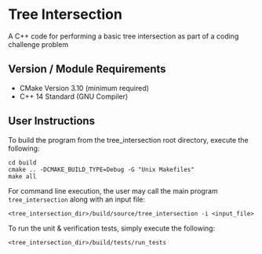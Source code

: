 # Tree Intersection

A C++ code for performing a basic tree intersection as part of a coding challenge problem

Version / Module Requirements
-----------------------------
- CMake Version 3.10 (minimum required)
- C++ 14 Standard (GNU Compiler)

User Instructions
------------------
To build the program from the tree_intersection root directory, execute the following:
```
cd build
cmake .. -DCMAKE_BUILD_TYPE=Debug -G "Unix Makefiles"
make all
```

For command line execution, the user may call the main program `tree_intersection` along with an input file:
```
<tree_intersection_dir>/build/source/tree_intersection -i <input_file>
```

To run the unit & verification tests, simply execute the following:
```
<tree_intersection_dir>/build/tests/run_tests
```
